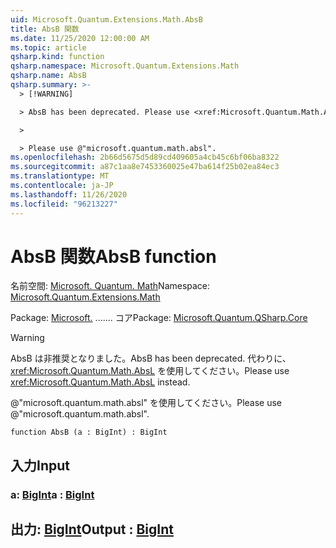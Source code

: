 ```yaml
---
uid: Microsoft.Quantum.Extensions.Math.AbsB
title: AbsB 関数
ms.date: 11/25/2020 12:00:00 AM
ms.topic: article
qsharp.kind: function
qsharp.namespace: Microsoft.Quantum.Extensions.Math
qsharp.name: AbsB
qsharp.summary: >-
  > [!WARNING]

  > AbsB has been deprecated. Please use <xref:Microsoft.Quantum.Math.AbsL> instead.

  >

  > Please use @"microsoft.quantum.math.absl".
ms.openlocfilehash: 2b66d5675d5d89cd409605a4cb45c6bf06ba8322
ms.sourcegitcommit: a87c1aa8e7453360025e47ba614f25b02ea84ec3
ms.translationtype: MT
ms.contentlocale: ja-JP
ms.lasthandoff: 11/26/2020
ms.locfileid: "96213227"
---
```

# <a name="absb-function"></a><span data-ttu-id="3c948-102">AbsB 関数</span><span class="sxs-lookup"><span data-stu-id="3c948-102">AbsB function</span></span>

<span data-ttu-id="3c948-103">名前空間: [Microsoft. Quantum. Math](xref:Microsoft.Quantum.Extensions.Math)</span><span class="sxs-lookup"><span data-stu-id="3c948-103">Namespace: [Microsoft.Quantum.Extensions.Math](xref:Microsoft.Quantum.Extensions.Math)</span></span>

<span data-ttu-id="3c948-104">Package: [Microsoft.](https://nuget.org/packages/Microsoft.Quantum.QSharp.Core) ....... コア</span><span class="sxs-lookup"><span data-stu-id="3c948-104">Package: [Microsoft.Quantum.QSharp.Core](https://nuget.org/packages/Microsoft.Quantum.QSharp.Core)</span></span>


> [!WARNING]
> <span data-ttu-id="3c948-105">AbsB は非推奨となりました。</span><span class="sxs-lookup"><span data-stu-id="3c948-105">AbsB has been deprecated.</span></span> <span data-ttu-id="3c948-106">代わりに、<xref:Microsoft.Quantum.Math.AbsL> を使用してください。</span><span class="sxs-lookup"><span data-stu-id="3c948-106">Please use <xref:Microsoft.Quantum.Math.AbsL> instead.</span></span>
>
> <span data-ttu-id="3c948-107">@"microsoft.quantum.math.absl" を使用してください。</span><span class="sxs-lookup"><span data-stu-id="3c948-107">Please use @"microsoft.quantum.math.absl".</span></span>



```qsharp
function AbsB (a : BigInt) : BigInt
```


## <a name="input"></a><span data-ttu-id="3c948-108">入力</span><span class="sxs-lookup"><span data-stu-id="3c948-108">Input</span></span>

### <a name="a--bigint"></a><span data-ttu-id="3c948-109">a: [BigInt](xref:microsoft.quantum.lang-ref.bigint)</span><span class="sxs-lookup"><span data-stu-id="3c948-109">a : [BigInt](xref:microsoft.quantum.lang-ref.bigint)</span></span>





## <a name="output--bigint"></a><span data-ttu-id="3c948-110">出力: [BigInt](xref:microsoft.quantum.lang-ref.bigint)</span><span class="sxs-lookup"><span data-stu-id="3c948-110">Output : [BigInt](xref:microsoft.quantum.lang-ref.bigint)</span></span>

